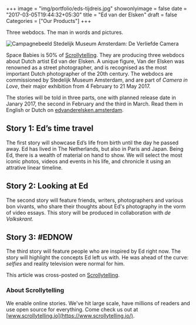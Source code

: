 +++
image = "img/portfolio/eds-tijdreis.jpg"
showonlyimage = false
date = "2017-03-05T19:44:32+05:30"
title = "Ed van der Elsken"
draft = false
Categories = ["Our Products"]
+++

Three webdocs. The man in words and pictures.
<!--more-->

![Campagnebeeld Stedelijk Museum Amsterdam: De Verliefde Camera][1]

Space Babies is 50% of [Scrollytelling](https://www.scrollytelling.io). They are producing three webdocs about Dutch artist Ed van der Elsken. A unique figure, Van der Elsken was renowned as a street photographer, and is recognised as the most important Dutch photographer of the 20th century. The webdocs are commissioned by Stedelijk Museum Amsterdam, and are part of *Camera in Love*, their major exhibition from 4 February to 21 May 2017.

The stories will be told in three parts, one with planned release date in Janary 2017, the second in February and the third in March. Read them in English or Dutch on [edvanderelsken.amsterdam](https://edvanderelsken.amsterdam/).

## Story 1: Ed’s time travel

The first story will showcase Ed’s life from birth until the day he passed away. Ed has lived in The Netherlands, but also in Paris and Japan. Being Ed, there is a wealth of material on hand to show. We will select the most iconic photos, videos and events in his life, and chronicle it using an attrative linear timeline.

## Story 2: Looking at Ed

The second story will feature friends, writers, photographers and various bon vivants, who share their thoughts about Ed's photography in the vorm of video essays. This story will be produced in collaboration with *de Volkskrant*.

## Story 3: #EDNOW

The third story will feature people who are inspired by Ed right now. The story will highlight the concepts Ed left us with. He was ahead of the curve: *selfies* and reality television were normal for him.

This article was cross-posted on [Scrollytelling](https://www.scrollytelling.io/2016/11/24/stedelijk-museum-ed-van-der-elsken.html).

### About Scrollytelling

We enable online stories. We've hit large scale, have millions of readers and use open source for everything. Come check us out at [www.scrollytelling.io](https://www.scrollytelling.io/).

[1]: /img/portfolio/campagnebeeld-stedelijk-de-verliefde-camera.jpg
